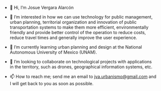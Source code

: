 - 👋 Hi, I’m Josue Vergara Alarcón

- 👀 I’m interested in how we can use technology for public management, urban planning, territorial organization
and innovation of public transportation systems to make them more efficient, environmentally friendly and provide
better control of the operation to reduce costs, reduce travel times and generally improve the user experience.

- 🌱 I’m currently learning urban planning and design at the National Autonomous University of Mexico (UNAM).
- 💞️ I’m looking to collaborate on technological projects with applications in the territory, such as drones, 
geographical information systems, etc.

- 📫 How to reach me; send me an email to jva.urbanismo@gmail.com and I will get back to you as soon as possible.

<!---
JosueVerAlar/JosueVerAlar is a ✨ special ✨ repository because its `README.md` (this file) appears on your GitHub profile.
You can click the Preview link to take a look at your changes.
--->
